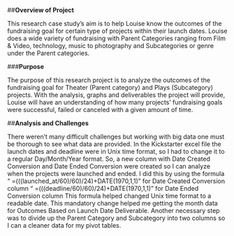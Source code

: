 ##**Overview of Project**

This research case study’s aim is to help Louise know the outcomes of the fundraising goal for certain type of projects within their launch dates. Louise does a wide variety of fundraising with Parent Categories ranging from Film & Video, technology, music to photography and Subcategories or genre under the Parent categories. 

###**Purpose**

The purpose of this research project is to analyze the outcomes of the fundraising goal for Theater (Parent category) and Plays (Subcategory) projects. With the analysis, graphs and deliverables the project will provide, Louise will have an understanding of how many projects’ fundraising goals were successful, failed or canceled with a given amount of time.  


##**Analysis and Challenges**

There weren’t many difficult challenges but working with big data one must be thorough to see what data are provided. In the Kickstarter excel file the launch dates and deadline were in Unix time format, so I had to change it to a regular Day/Month/Year format. So, a new column with Date Created Conversion and Date Ended Conversion were created so I can analyze when the projects were launched and ended. I did this by using the formula
“ =(((launched_at/60)/60)/24)+DATE(1970,1,1)” for Date Created Conversion column 
“ =(((deadline/60)/60)/24)+DATE(1970,1,1)”  for Date Ended Conversion column 
This formula helped changed Unix time format to a readable date. This mandatory change helped me getting the month data for Outcomes Based on Launch Date Deliverable. 
Another necessary step was to divide up the Parent Category and Subcategory into two columns so I can a cleaner data for my pivot tables. 

